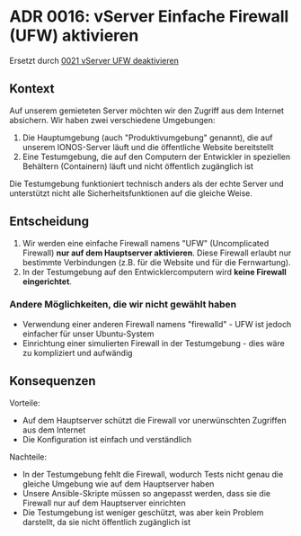# ADR 0016: vServer Einfache Firewall (UFW) aktivieren

Ersetzt durch [0021 vServer UFW deaktivieren](0021_vServer_UFW_deaktivieren.md)

## Kontext

Auf unserem gemieteten Server möchten wir den Zugriff aus dem Internet absichern. Wir haben zwei verschiedene
Umgebungen:

1. Die Hauptumgebung (auch "Produktivumgebung" genannt), die auf unserem IONOS-Server läuft und die öffentliche Website
   bereitstellt
2. Eine Testumgebung, die auf den Computern der Entwickler in speziellen Behältern (Containern) läuft und nicht
   öffentlich zugänglich ist

Die Testumgebung funktioniert technisch anders als der echte Server und unterstützt nicht alle Sicherheitsfunktionen auf
die gleiche Weise.

## Entscheidung

1. Wir werden eine einfache Firewall namens "UFW" (Uncomplicated Firewall) **nur auf dem Hauptserver aktivieren**. Diese
   Firewall erlaubt nur bestimmte Verbindungen (z.B. für die Website und für die Fernwartung).
2. In der Testumgebung auf den Entwicklercomputern wird **keine Firewall eingerichtet**.

### Andere Möglichkeiten, die wir nicht gewählt haben

- Verwendung einer anderen Firewall namens "firewalld" - UFW ist jedoch einfacher für unser Ubuntu-System
- Einrichtung einer simulierten Firewall in der Testumgebung - dies wäre zu kompliziert und aufwändig

## Konsequenzen

Vorteile:

- Auf dem Hauptserver schützt die Firewall vor unerwünschten Zugriffen aus dem Internet
- Die Konfiguration ist einfach und verständlich

Nachteile:

- In der Testumgebung fehlt die Firewall, wodurch Tests nicht genau die gleiche Umgebung wie auf dem Hauptserver haben
- Unsere Ansible-Skripte müssen so angepasst werden, dass sie die Firewall nur auf dem Hauptserver einrichten
- Die Testumgebung ist weniger geschützt, was aber kein Problem darstellt, da sie nicht öffentlich zugänglich ist
